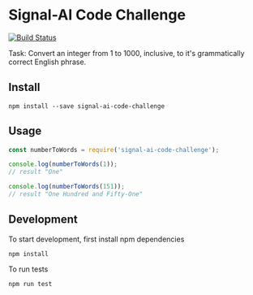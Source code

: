 # Signal-AI Code Challenge

[![Build Status](https://travis-ci.org/imanm93/Signal-AI.svg?branch=master)](https://travis-ci.org/imanm93/Signal-AI)

Task: Convert an integer from 1 to 1000, inclusive, to it's grammatically correct English phrase.

## Install

```
npm install --save signal-ai-code-challenge
```

## Usage

```js
const numberToWords = require('signal-ai-code-challenge');

console.log(numberToWords(1));
// result "One"

console.log(numberToWords(151));
// result "One Hundred and Fifty-One"

```

## Development

To start development, first install npm dependencies

```
npm install
```

To run tests

```
npm run test
```
